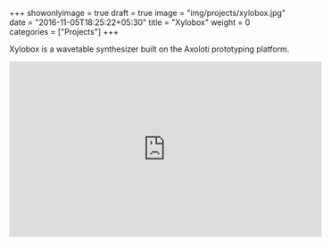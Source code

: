 +++
showonlyimage = true
draft = true
image = "img/projects/xylobox.jpg"
date = "2016-11-05T18:25:22+05:30"
title = "Xylobox"
weight = 0
categories = ["Projects"]
+++

Xylobox is a wavetable synthesizer built on the Axoloti prototyping platform.

<iframe width="560" height="315" src="https://www.youtube.com/embed/AzFoVb4wOyI" frameborder="0" allow="autoplay; encrypted-media" allowfullscreen></iframe>